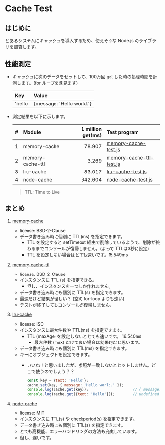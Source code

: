 # Cache Test
## はじめに
とあるシステムにキャッシュを導入するため、使えそうな Node.js のライブラリを調査します。

## 性能測定
* キャッシュに次のデータをセットして、100万回 get した時の処理時間を計測します。(for ループを含見ます)

    | Key     | Value                     |
    |:--------|:--------------------------|
    | 'hello' | {message: 'Hello world.'} |

* 測定結果を以下に示します。

    | # | Module           | 1 million get(ms) | Test program                                         |
    |--:|:-----------------|------------------:|:-----------------------------------------------------|
    | 1 | memory-cache     | 78.907            | [memory-cache-test.js](memory-cache-test.js)         |
    | 2 | memory-cache-ttl | 3.269             | [memory-cache-ttl-test.js](memory-cache-ttl-test.js) |
    | 3 | lru-cache        | 83.017            | [lru-cache-test.js](lru-cache-test.js)               |
    | 4 | node-cache       | 642.604           | [node-cache-test.js](node-cache-test.js)             |

    > TTL: Time to Live

## まとめ
1. [memory-cache](https://www.npmjs.com/package/memory-cache)
    - license: BSD-2-Clause
    - データ書き込み時に個別に TTL(ms) を指定できます。
        - TTL を設定すると setTimeout 経由で削除しているようで、削除が終わるまでコンソールが復帰しません。(よって TTLは3秒に設定)
        - TTL を設定しない場合はとても速いです。15.549ms
1. [memory-cache-ttl](https://www.npmjs.com/package/memory-cache-ttl)
    - license: BSD-2-Clause
    - インスタンスに TTL (s) を指定できる。
        - 但し、インスタンスを一つしか作れません。
    - データ書き込み時にも個別に TTL(s) を指定できます。
    - 最速だけど結果が怪しい？ (空の for-loop よりも速い)
    - テストが終了してもコンソールが復帰しません。
1. [lru-cache](https://www.npmjs.com/package/lru-cache)
    - license: ISC
    - インスタンスに最大件数や TTL(ms) を指定できます。
        - TTL (maxAge) を設定しないととても速いです。 16.540ms
            - 最大件数 (max) だけで良い場合は効果的だと思います。
    - データ書き込み時にも個別に TTL(ms) を指定できます。
    - キーにオブジェクトを設定できます。
        - いいね！と思いましたが、参照が一致しないとヒットしません。どこで使うのでしょう？？

            ```javascript
            const key = {text: 'Hello'};
            cache.set(key, { message: 'Hello world.' });
            console.log(cache.get(key));                    // { message: 'Hello world.' }
            console.log(cache.get({text: 'Hello'}));        // undefined
            ```

1. [node-cache](https://www.npmjs.com/package/node-cache)
    - license: MIT
    - インスタンスに TTL(s) や checkperiod(s) を指定できます。
    - データ書き込み時にも個別に TTL(s) を指定できます。
    - とても高機能、エラーハンドリングの方法も充実しています。
    - 但し、遅いです。